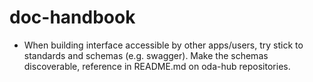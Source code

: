 # doc-handbook

* When building interface accessible by other apps/users, try stick to standards and schemas (e.g. swagger). Make the schemas discoverable, reference in README.md on oda-hub repositories.
